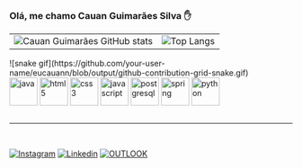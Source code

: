 ### Olá, me chamo Cauan Guimarães Silva ✋
<table>
  <tr>
    <td>
      <img src="https://github-readme-stats.vercel.app/api?username=eucauann&show_icons=true&theme=dark" alt="Cauan Guimarães GitHub stats" />
    </td>
    <td>
      <img src="https://github-readme-stats.vercel.app/api/top-langs/?username=eucauann&theme=dark&layout=compact" alt="Top Langs" />
    </td>
  </tr>
</table>
![snake gif](https://github.com/your-user-name/eucauann/blob/output/github-contribution-grid-snake.gif)
<div>
    <img align="center" alt="java" src="https://cdn.jsdelivr.net/gh/devicons/devicon/icons/java/java-original.svg" width="50" height="50"/>
    <img align="center" alt="html5" src="https://cdn.jsdelivr.net/gh/devicons/devicon/icons/html5/html5-original.svg" width="50" height="50"/>
    <img align="center" alt="css3" src="https://cdn.jsdelivr.net/gh/devicons/devicon/icons/css3/css3-original.svg" width="50" height="50"/>
    <img align="center" alt="javascript" src="https://cdn.jsdelivr.net/gh/devicons/devicon/icons/javascript/javascript-original.svg" width="50" height="50"/>
    <img align="center" alt="postgresql" src="https://cdn.jsdelivr.net/gh/devicons/devicon/icons/postgresql/postgresql-original.svg" width="50" height="50"/>
    <img align="center" alt="spring" src="https://cdn.jsdelivr.net/gh/devicons/devicon/icons/spring/spring-original.svg" width="50" height="50"/>
    <img align="center" alt="python" src="https://cdn.jsdelivr.net/gh/devicons/devicon/icons/python/python-original.svg" width="50" height="50"/>
</div>
<br/>
<hr>
<br/>



[![Instagram](https://img.shields.io/badge/Instagram-E4405F?style=for-the-badge&logo=instagram&logoColor=white)](https://www.instagram.com/eucauann/)
[![Linkedin](https://img.shields.io/badge/LinkedIn-0077B5?style=for-the-badge&logo=linkedin&logoColor=white)](https://www.linkedin.com/in/cauan-guimaraes-silva-23b109334/)
[![OUTLOOK](https://img.shields.io/badge/Microsoft_Outlook-0078D4?style=for-the-badge&logo=microsoft-outlook&logoColor=white)](mailto:cauanguimaraes@hotmail.com)
<br>



